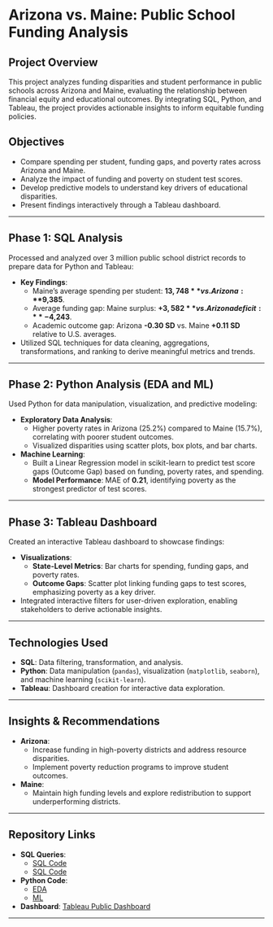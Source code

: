 # Arizona vs. Maine: Public School Funding Analysis

## Project Overview
This project analyzes funding disparities and student performance in public schools across Arizona and Maine, evaluating the relationship between financial equity and educational outcomes. By integrating SQL, Python, and Tableau, the project provides actionable insights to inform equitable funding policies.

## Objectives
- Compare spending per student, funding gaps, and poverty rates across Arizona and Maine.
- Analyze the impact of funding and poverty on student test scores.
- Develop predictive models to understand key drivers of educational disparities.
- Present findings interactively through a Tableau dashboard.

---

## Phase 1: SQL Analysis
Processed and analyzed over 3 million public school district records to prepare data for Python and Tableau:
- **Key Findings**:
  - Maine’s average spending per student: **$13,748** vs. Arizona: **$9,385**.
  - Average funding gap: Maine surplus: **+$3,582** vs. Arizona deficit: **-$4,243**.
  - Academic outcome gap: Arizona **-0.30 SD** vs. Maine **+0.11 SD** relative to U.S. averages.
- Utilized SQL techniques for data cleaning, aggregations, transformations, and ranking to derive meaningful metrics and trends.

---

## Phase 2: Python Analysis (EDA and ML)
Used Python for data manipulation, visualization, and predictive modeling:
- **Exploratory Data Analysis**:
  - Higher poverty rates in Arizona (25.2%) compared to Maine (15.7%), correlating with poorer student outcomes.
  - Visualized disparities using scatter plots, box plots, and bar charts.
- **Machine Learning**:
  - Built a Linear Regression model in scikit-learn to predict test score gaps (Outcome Gap) based on funding, poverty rates, and spending.
  - **Model Performance**: MAE of **0.21**, identifying poverty as the strongest predictor of test scores.

---

## Phase 3: Tableau Dashboard
Created an interactive Tableau dashboard to showcase findings:
- **Visualizations**:
  - **State-Level Metrics**: Bar charts for spending, funding gaps, and poverty rates.
  - **Outcome Gaps**: Scatter plot linking funding gaps to test scores, emphasizing poverty as a key driver.
- Integrated interactive filters for user-driven exploration, enabling stakeholders to derive actionable insights.

---

## Technologies Used
- **SQL**: Data filtering, transformation, and analysis.
- **Python**: Data manipulation (`pandas`), visualization (`matplotlib`, `seaborn`), and machine learning (`scikit-learn`).
- **Tableau**: Dashboard creation for interactive data exploration.

---

## Insights & Recommendations
- **Arizona**:
  - Increase funding in high-poverty districts and address resource disparities.
  - Implement poverty reduction programs to improve student outcomes.
- **Maine**:
  - Maintain high funding levels and explore redistribution to support underperforming districts.

---

## Repository Links
- **SQL Queries**:
  - [SQL Code](./changing_datatypes.sql)
  - [SQL Code](./initial_analysis.sql)
- **Python Code**:
  - [EDA](./EDA.ipynb)
  - [ML](./ML%20Linear%20Regression.ipynb)
- **Dashboard**: [Tableau Public Dashboard](https://public.tableau.com/app/profile/gedeon.rugema7332/viz/AZ_ME_SchoolFunding/Dashboard2?publish=yes)

---
